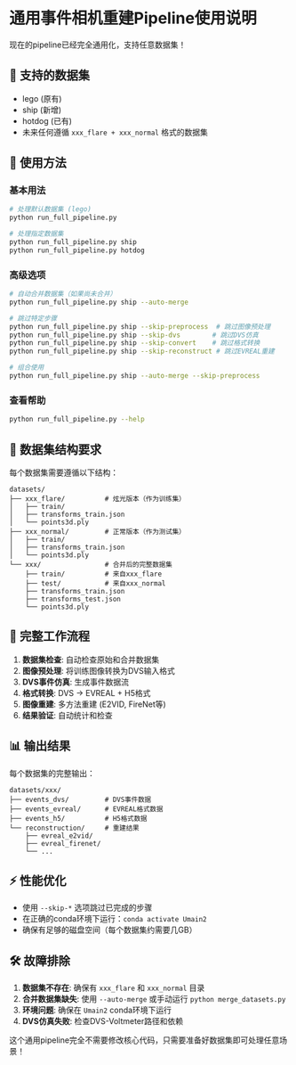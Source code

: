 # 通用事件相机重建Pipeline使用说明

现在的pipeline已经完全通用化，支持任意数据集！

## 🎯 支持的数据集
- lego (原有)
- ship (新增)
- hotdog (已有)
- 未来任何遵循 `xxx_flare + xxx_normal` 格式的数据集

## 🚀 使用方法

### 基本用法
```bash
# 处理默认数据集 (lego)
python run_full_pipeline.py

# 处理指定数据集
python run_full_pipeline.py ship
python run_full_pipeline.py hotdog
```

### 高级选项
```bash
# 自动合并数据集（如果尚未合并）
python run_full_pipeline.py ship --auto-merge

# 跳过特定步骤
python run_full_pipeline.py ship --skip-preprocess  # 跳过图像预处理
python run_full_pipeline.py ship --skip-dvs        # 跳过DVS仿真
python run_full_pipeline.py ship --skip-convert    # 跳过格式转换
python run_full_pipeline.py ship --skip-reconstruct # 跳过EVREAL重建

# 组合使用
python run_full_pipeline.py ship --auto-merge --skip-preprocess
```

### 查看帮助
```bash
python run_full_pipeline.py --help
```

## 📁 数据集结构要求

每个数据集需要遵循以下结构：
```
datasets/
├── xxx_flare/          # 炫光版本（作为训练集）
│   ├── train/
│   ├── transforms_train.json
│   └── points3d.ply
├── xxx_normal/         # 正常版本（作为测试集）
│   ├── train/
│   ├── transforms_train.json  
│   └── points3d.ply
└── xxx/                # 合并后的完整数据集
    ├── train/          # 来自xxx_flare
    ├── test/           # 来自xxx_normal
    ├── transforms_train.json
    ├── transforms_test.json
    └── points3d.ply
```

## 🔄 完整工作流程

1. **数据集检查**: 自动检查原始和合并数据集
2. **图像预处理**: 将训练图像转换为DVS输入格式
3. **DVS事件仿真**: 生成事件数据流
4. **格式转换**: DVS → EVREAL + H5格式
5. **图像重建**: 多方法重建 (E2VID, FireNet等)
6. **结果验证**: 自动统计和检查

## 📊 输出结果

每个数据集的完整输出：
```
datasets/xxx/
├── events_dvs/         # DVS事件数据
├── events_evreal/      # EVREAL格式数据
├── events_h5/          # H5格式数据
└── reconstruction/     # 重建结果
    ├── evreal_e2vid/
    ├── evreal_firenet/
    └── ...
```

## ⚡ 性能优化

- 使用 `--skip-*` 选项跳过已完成的步骤
- 在正确的conda环境下运行：`conda activate Umain2`
- 确保有足够的磁盘空间（每个数据集约需要几GB）

## 🛠️ 故障排除

1. **数据集不存在**: 确保有 `xxx_flare` 和 `xxx_normal` 目录
2. **合并数据集缺失**: 使用 `--auto-merge` 或手动运行 `python merge_datasets.py`
3. **环境问题**: 确保在 `Umain2` conda环境下运行
4. **DVS仿真失败**: 检查DVS-Voltmeter路径和依赖

这个通用pipeline完全不需要修改核心代码，只需要准备好数据集即可处理任意场景！